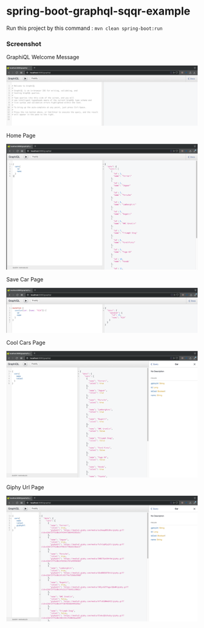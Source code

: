 # spring-boot-graphql-sqqr-example

Run this project by this command : `mvn clean spring-boot:run`

### Screenshot

GraphiQL Welcome Message

![GraphiQL Welcome Message](img/graphiql.png "GraphiQL Welcome Message")

Home Page

![Home Page](img/home.png "Home Page")

Save Car Page

![Save Car Page](img/save.png "Save Page")

Cool Cars Page

![Cool Cars Page](img/cool.png "Cool Cars Page")

Giphy Url Page

![Giphy Url Page](img/giphy.png "Giphy Url Page")
